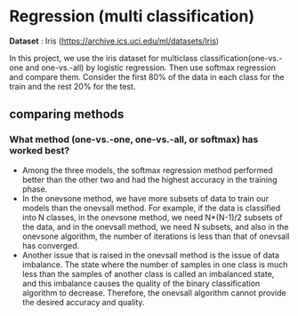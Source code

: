 # Regression (multi classification)
**Dataset** : Iris (https://archive.ics.uci.edu/ml/datasets/Iris)

In this project, we use the iris dataset for multiclass classification(one-vs.-one and one-vs.-all) by logistic regression. Then use softmax regression and compare them. Consider the first 80% of the data in each class for the train and the rest 20% for the test.

## comparing methods
### What method (one-vs.-one, one-vs.-all, or softmax) has worked best? ###
- Among the three models, the softmax regression method performed better than the other two and had the highest accuracy in the training phase.
- In the onevsone method, we have more subsets of data to train our models than the onevsall method. For example, if the data is classified into N classes, in the onevsone method, we need N*(N-1)/2 subsets of the data, and in the onevsall method, we need N subsets, and also in the onevsone algorithm, the number of iterations is less than that of onevsall has converged. 
- Another issue that is raised in the onevsall method is the issue of data imbalance. The state where the number of samples in one class is much less than the samples of another class is called an imbalanced state, and this imbalance causes the quality of the binary classification algorithm to decrease. Therefore, the onevsall algorithm cannot provide the desired accuracy and quality.
